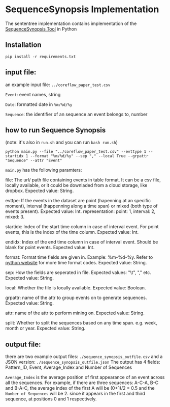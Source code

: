 # SequenceSynopsis Implementation

The sententree implementation contains implementation of the [SequenceSynopsis Tool](https://lliquid.github.io/homepage/files/ss_vast17.pdf) in Python

## Installation

`pip install -r requirements.txt`

## input file:
an example input file: `../coreflow_paper_test.csv`

`Event`: event names, string

`Date`: formatted date in `%m/%d/%y`

`Sequence`: the identifier of an sequence an event belongs to, number 


## how to run Sequence Synopsis
(note: it's also in `run.sh` and you can run `bash run.sh`)

`python main.py --file "../coreflow_paper_test.csv" --evttype 1 --startidx 1 --format "%m/%d/%y" --sep "," --local True --grpattr "Sequence" --attr "Event"`

`main.py` has the following paramters:

file: The url/ path file containing events in table format. It can be a csv file, locally available, or it could be downladed from a cloud storage, like dropbox. Expected value: String.

evttpe: If the events in the dataset are point (hapenning at an specific moment), interval (happenning along a time span) or mixed (both type of events present). Expected value: Int. representation: point: 1, interval: 2, mixed: 3.

startidx: Index of the start time column in case of interval event. For point events, this is the index of the time column. Expected value: Int.

endidx: Index of the end time column in case of interval event. Should be blank for point events. Expected value: Int.

format: Format time fields are given in. Example: %m-%d-%y. Refer to [python website](https://docs.python.org/3/library/datetime.html#strftime-and-strptime-format-codes) for more time format codes. Expected value: String.

sep: How the fields are seperated in file. Expected values: "\t", "," etc. Expected value: String.

local: Whether the file is locally available. Expected value: Boolean.

grpattr: name of the attr to group events on to generate sequences. Expected value: String.

attr: name of the attr to perform mining on. Expected value: String.

split: Whether to split the sequences based on any time span. e.g. week, month or year. Expected value: String.


## output file:
there are two example output files:
`./sequence_synopsis_outfile.csv` and a JSON version: `./sequence_synopsis_outfile.json`
The output has 4 fields: Pattern_ID, Event, Average_Index and Number of Sequences

`Average_Index` is the average position of first appearance of an event across all the sequences. For example, if there are three sequences: A-C-A, B-C and B-A-C, the average index of the first A will be (0+1)/2 = 0.5 and the `Number of Sequences` will be 2. since it appears in the first and third sequence, at positions 0 and 1 respectively.
